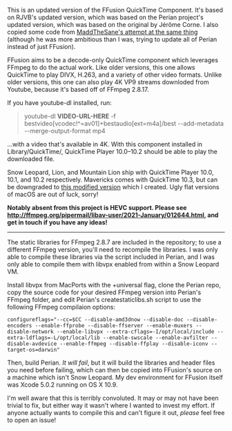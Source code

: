 This is an updated version of the FFusion QuickTime Component. It's based on RJVB's updated version, which was based on the Perian project's updated version, which was based on the original by Jérôme Corne. I also copied some code from [MaddTheSane's attempt at the same thing](https://github.com/MaddTheSane/perian/compare/updatedFFMpeg) (although he was more ambitious than I was, trying to update all of Perian instead of just FFusion).

FFusion aims to be a decode-only QuickTime component which leverages FFmpeg to do the actual work. Like older versions, this one allows QuickTime to play DIVX, H.263, and a variety of other video formats. Unlike older versions, this one can also play 4K VP9 streams downloded from Youtube, because it's based off of FFmpeg 2.8.17.

If you have youtube-dl installed, run:
> youtube-dl **VIDEO-URL-HERE** -f bestvideo[vcodec!^=av01]+bestaudio[ext=m4a]/best --add-metadata --merge-output-format mp4

...with a video that's available in 4K. With this component installed in Library/QuickTime/, QuickTime Player 10.0–10.2 should be able to play the downloaded file.

Snow Leopard, Lion, and Mountain Lion ship with QuickTime Player 10.0, 10.1, and 10.2 respectively. Mavericks comes with QuickTime 10.3, but can be downgraded to [this modified version](https://github.com/Wowfunhappy/QuickTime-Fixer/releases) which I created. Ugly flat versions of macOS are out of luck, sorry!

**Notably absent from this project is HEVC support. Please see http://ffmpeg.org/pipermail/libav-user/2021-January/012644.html, and get in touch if you have any ideas!**

---

The static libraries for FFmpeg 2.8.7 are included in the repository; to use a different FFmpeg version, you'll need to recompile the libraries. I was only able to compile these libraries via the script included in Perian, and I was only able to compile them with libvpx enabled from within a Snow Leopard VM.

Install libvpx from MacPorts with the +universal flag, clone the Perian repo, copy the source code for your desired FFmpeg version into Perian's FFmpeg folder, and edit Perian's createstaticlibs.sh script to use the following FFmpeg compilaion options:

`configureflags="--cc=$CC --disable-amd3dnow --disable-doc --disable-encoders --enable-ffprobe --disable-ffserver --enable-muxers --disable-network --enable-libvpx --extra-cflags=-I/opt/local/include --extra-ldflags=-L/opt/local/lib --enable-swscale --enable-avfilter --disable-avdevice --enable-ffmpeg --disable-ffplay --disable-iconv --target-os=darwin"`

Then, build Perian. _It will fail_, but it will build the libraries and header files you need before failing, which can then be copied into FFusion's source on a machine which isn't Snow Leopard. My dev environment for FFusion itself was  Xcode 5.0.2 running on OS X 10.9.

I'm well aware that this is terribly convoluted. It may or may not have been trivial to fix, but either way it wasn't where I wanted to invest my effort. If anyone actually wants to compile this and can't figure it out, _please_ feel free to open an issue!
